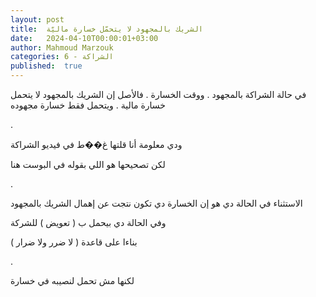 ```yaml
---
layout: post
title:  الشريك بالمجهود لا يتحمّل خسارة ماليّة
date:   2024-04-10T00:00:01+03:00
author: Mahmoud Marzouk
categories: 6 - الشراكة
published:  true
---
```

في حالة الشراكة بالمجهود . ووقت الخسارة . فالأصل إن الشريك بالمجهود لا
يتحمل خسارة مالية . ويتحمل فقط خسارة مجهوده

.

ودي معلومة أنا قلتها غ��ط في فيديو الشراكة

لكن تصحيحها هو اللي بقوله في البوست هنا

.

الاستثناء في الحالة دي هو إن الخسارة دي تكون نتجت عن إهمال الشريك
بالمجهود

وفي الحالة دي بيحمل ب ( تعويض ) للشركة

بناءا على قاعدة ( لا ضرر ولا ضرار )

.

لكنها مش تحمل لنصيبه في خسارة
